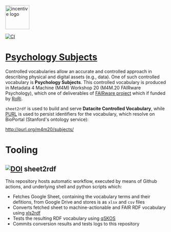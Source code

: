 <img src="https://thumb.tildacdn.com/tild3934-3732-4633-b864-646466363531/-/format/webp/FAIRware_Logo.jpg" alt="incentive logo" height="75"/>

[![CI](https://github.com/fair-data-collective/M4M-20-FAIRware-Psychology-Subjects/workflows/Sheet2RDF/badge.svg)](https://github.com/fair-data-collective/M4M-20-FAIRware-Psychology-Subjects/actions?query=workflow%3ASheet2RDF)

# [Psychology Subjects](http://purl.org/m4m20/subjects/)

Controlled vocabularies allow an accurate and controlled approach in describing physical and digital assets (e.g., data). One of such controlled vocabulary is **Psychology Subjects**. This controlled vocabulary is produced in Metadata 4 Machine (M4M) Workshop 20 (M4M.20 FAIRware Psychology), which one of deliverables of [FAIRware project](https://researchonresearch.org/projects#!/tab/273951116-3) which if funded by [RoRi](https://researchonresearch.org/).

`sheet2rdf` is used to build and serve **Datacite Controlled Vocabulary**, while [PURL](https://archive.org/services/purl/) is used to persist identifiers for the vocabulary, which resolve on BioPortal (Stanford's ontology service):

http://purl.org/m4m20/subjects/

# Tooling

## [![DOI](https://zenodo.org/badge/327900313.svg)](https://zenodo.org/badge/latestdoi/327900313) sheet2rdf

This repository hosts automatic workflow, executed by means of Github actions, and underlying shell and python scripts which:

- Fetches Google Sheet, containing the vocabulary terms and their defitions, from Google Drive and stores is as `xlsx` and `csv` files
- Converts fetched sheet to machine-actionable and FAIR RDF vocabulary using [xls2rdf](https://github.com/sparna-git/xls2rdf)
- Tests the resulting RDF vocabulary using [qSKOS](https://github.com/cmader/qSKOS/)
- Commits conversion results and tests logs to this repository

